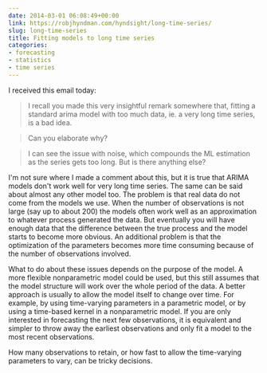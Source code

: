 ```yaml
---
date: 2014-03-01 06:08:49+00:00
link: https://robjhyndman.com/hyndsight/long-time-series/
slug: long-time-series
title: Fitting models to long time series
categories:
- forecasting
- statistics
- time series
---
```


I received this email today:

>I recall you made this very insightful remark somewhere that, fitting a standard arima model with too much data, ie. a very long time series, is a bad idea.

>Can you elaborate why?

>I can see the issue with noise, which compounds the ML estimation as the series gets too long. But is there anything else?

I'm not sure where I made a comment about this, but it is true that ARIMA models don't work well for very long time series. The same can be said about almost any other model too. The problem is that real data do not come from the models we use. When the number of observations is not large (say up to about 200) the models often work well as an approximation to whatever process generated the data. But eventually you will have enough data that the difference between the true process and the model starts to become more obvious. An additional problem is that the optimization of the parameters becomes more time consuming because of the number of observations involved.

What to do about these issues depends on the purpose of the model. A more flexible nonparametric model could be used, but this still assumes that the model structure will work over the whole period of the data. A better approach is usually to allow the model itself to change over time. For example, by using time-varying parameters in a parametric model, or by using a time-based kernel in a nonparametric model. If you are only interested in forecasting the next few observations, it is equivalent and simpler to throw away the earliest observations and only fit a model to the most recent observations.

How many observations to retain, or how fast to allow the time-varying parameters to vary, can be tricky decisions.
